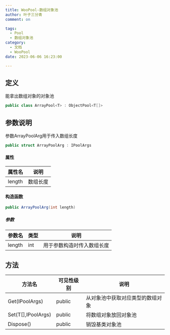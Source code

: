 ```yaml
---
title: WooPool-数组对象池
author: 叶子三分青
comment: on

tags:
  - Pool 
  - 数组对象池
category:
  - 文档
  - WooPool
date: 2023-06-06 16:23:00

---
```


## 定义

能拿出数组对象的对象池

```csharp
public class ArrayPool<T> : ObjectPool<T[]>
```



## 参数说明

参数ArrayPoolArg用于传入数组长度

```csharp
public struct ArrayPoolArg : IPoolArgs
```

#### 属性

| 属性名 | 说明     |
| ------ | -------- |
| length | 数组长度 |

#### 构造函数

``` csharp
public ArrayPoolArg(int length)
```

##### 参数

| 参数名 | 类型 | 说明                       |
| ------ | ---- | -------------------------- |
| length | int  | 用于参数构造时传入数组长度 |



## 方法

| 方法名             | 可见性级别 | 说明                             |
| ------------------ | ---------- | -------------------------------- |
| Get(IPoolArgs)     | public     | 从对象池中获取对应类型的数组对象 |
| Set(T[],IPoolArgs) | public     | 将数组对象放回对象池             |
| Dispose()          | public     | 销毁基类对象池                   |

